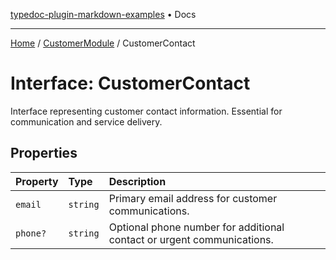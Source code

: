 [typedoc-plugin-markdown-examples](../../README.md) • Docs

***

[Home](../../README.md) / [CustomerModule](../README.md) / CustomerContact

# Interface: CustomerContact

Interface representing customer contact information.
Essential for communication and service delivery.

## Properties

| Property | Type | Description |
| :------ | :------ | :------ |
| `email` | `string` | Primary email address for customer communications. |
| `phone?` | `string` | Optional phone number for additional contact or urgent communications. |
